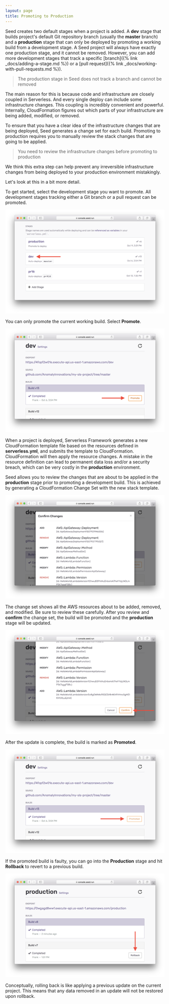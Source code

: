 ```yaml
---
layout: page
title: Promoting to Production
---
```


Seed creates two default stages when a project is added. A **dev** stage that builds project's default Git repository branch (usually the **master** branch) and a **production** stage that can only be deployed by promoting a working build from a development stage. A Seed project will always have exactly one production stage, and it cannot be removed. However, you can add more development stages that track a specific [branch]({% link _docs/adding-a-stage.md %}) or a [pull request]({% link _docs/working-with-pull-requests.md %}).

> The production stage in Seed does not track a branch and cannot be removed

The main reason for this is because code and infrastructure are closely coupled in Serverless. And every single deploy can include some infrastructure changes. This coupling is incredibly convenient and powerful. Internally, CloudFormation figures out which parts of your infrastructure are being added, modified, or removed.

To ensure that you have a clear idea of the infrastructure changes that are being deployed, Seed generates a change set for each build. Promoting to production requires you to manually review the stack changes that are going to be applied.

> You need to review the infrastructure changes before promoting to production

We think this extra step can help prevent any irreversible infrastructure changes from being deployed to your production environment mistakingly.

Let's look at this in a bit more detail.

To get started, select the development stage you want to promote. All development stages tracking either a Git branch or a pull request can be promoted.

![Select Stage To Promote](/assets/docs/promoting-to-production/select-stage-to-promote.png)

You can only promote the current working build. Select **Promote**.

![Promote Stage](/assets/docs/promoting-to-production/promote-stage.png)

When a project is deployed, Serverless Framework generates a new CloudFormation template file based on the resources defined in **serverless.yml**, and submits the template to CloudFormation. CloudFormation will then apply the resource changes. A mistake in the resource definition can lead to permanent data loss and/or a security breach, which can be very costly in the **production** environment.

Seed allows you to review the changes that are about to be applied in the **production** stage prior to promoting a development build. This is achieved by generating a CloudFormation Change Set with the new stack template.

![Review Change Set](/assets/docs/promoting-to-production/review-change-set.png)

The change set shows all the AWS resources about to be added, removed, and modified. Be sure to review these carefully. After you review and **confirm** the change set, the build will be promoted and the **production** stage will be updated.

![Confirm Change Set](/assets/docs/promoting-to-production/confirm-change-set.png)

After the update is complete, the build is marked as **Promoted**.

![Stage Promoted](/assets/docs/promoting-to-production/stage-promoted.png)

If the promoted build is faulty, you can go into the **Production** stage and hit **Rollback** to revert to a previous build.

![Rollback Production](/assets/docs/promoting-to-production/rollback-production.png)

Conceptually, rolling back is like applying a previous update on the current project. This means that any data removed in an update will not be restored upon rollback.
